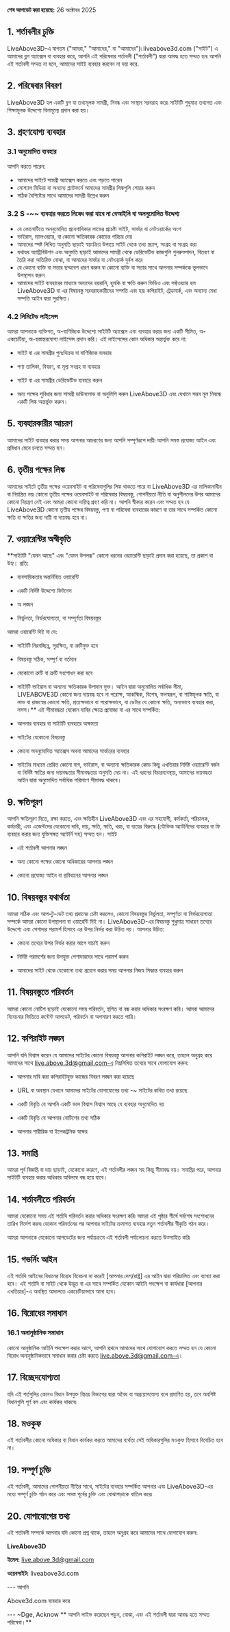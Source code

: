 **শেষ আপডেট করা হয়েছে:** 26 অক্টোবর 2025

## 1. শর্তাবলীর চুক্তি

LiveAbove3D-এ স্বাগতম ("আমরা," "আমাদের," বা "আমাদের")৷ liveabove3d.com ("সাইট") এ আমাদের ব্লগ অ্যাক্সেস বা ব্যবহার করে, আপনি এই পরিষেবার শর্তাবলী ("শর্তাবলী") দ্বারা আবদ্ধ হতে সম্মত হন৷ আপনি এই শর্তাবলী সম্মত না হলে, আমাদের সাইট ব্যবহার করবেন না দয়া করে.

## 2. পরিষেবার বিবরণ

LiveAbove3D হল একটি ব্লগ যা তথ্যমূলক সামগ্রী, নিবন্ধ এবং সংস্থান সরবরাহ করে৷ সাইটটি শুধুমাত্র তথ্যগত এবং শিক্ষামূলক উদ্দেশ্যে বিনামূল্যে প্রদান করা হয়।

## 3. গ্রহণযোগ্য ব্যবহার

### 3.1 অনুমোদিত ব্যবহার

আপনি করতে পারেন:
- আমাদের সাইটে সামগ্রী অ্যাক্সেস করতে এবং পড়তে পারেন
- সোশ্যাল মিডিয়া বা অন্যান্য প্ল্যাটফর্মে আমাদের সামগ্রীর লিঙ্কগুলি শেয়ার করুন
- সঠিক বৈশিষ্ট্যের সাথে আমাদের সামগ্রী উল্লেখ করুন

### 3.2 S -~~ ব্যবহার করতে নিষেধ করা যাবে না বেআইনি বা অননুমোদিত উদ্দেশ্য

- যে কোনোটিতে অননুমোদিত প্রবেশাধিকার লাভের প্রচেষ্টা  সাইট, সার্ভার বা নেটওয়ার্কের অংশ
- ভাইরাস, ম্যালওয়্যার, বা কোনো ক্ষতিকারক কোডের পরিচয় দেয়
- আমাদের স্পষ্ট লিখিত অনুমতি ছাড়াই স্বয়ংক্রিয় উপায়ে সাইট থেকে তথ্য স্ক্র্যাপ, সংগ্রহ বা সংগ্রহ করা
- যথাযথ অ্যাট্রিবিউশন এবং অনুমতি ছাড়াই আমাদের সামগ্রী থেকে ডেরিভেটিভ কাজগুলি পুনরুত্পাদন, বিতরণ বা তৈরি করা অতিরিক্ত বোঝা, বা আমাদের সার্ভার বা নেটওয়ার্ক দুর্বল করে
-  যে কোনো ব্যক্তি বা সত্তার ছদ্মবেশ ধারণ করুন বা কোনো ব্যক্তি বা সত্তার সাথে আপনার সম্পর্ককে ভুলভাবে উপস্থাপন করুন
- আমাদের সাইট ব্যবহারের মাধ্যমে অন্যদের হয়রানি, হুমকি বা ক্ষতি করুন ভিডিও এবং সফ্টওয়্যার হল LiveAbove3D বা এর বিষয়বস্তু সরবরাহকারীদের সম্পত্তি এবং হয়৷  কপিরাইট, ট্রেডমার্ক, এবং অন্যান্য মেধা সম্পত্তি আইন দ্বারা সুরক্ষিত।
### 4.2 লিমিটেড লাইসেন্স
আমরা আপনাকে ব্যক্তিগত, অ-বাণিজ্যিক উদ্দেশ্যে সাইটটি অ্যাক্সেস এবং ব্যবহার করার জন্য একটি সীমিত, অ-একচেটিয়া, অ-হস্তান্তরযোগ্য লাইসেন্স প্রদান করি। এই লাইসেন্সের কোন অধিকার অন্তর্ভুক্ত করে না:
- সাইট বা এর সামগ্রীর পুনঃবিক্রয় বা বাণিজ্যিক ব্যবহার

- পণ্য তালিকা, বিবরণ, বা মূল্য সংগ্রহ বা ব্যবহার

- সাইট বা এর সামগ্রীর ডেরিভেটিভ ব্যবহার করুন

- অন্য পক্ষের সুবিধার জন্য সামগ্রী ডাউনলোড বা অনুলিপি করুন LiveAbove3D এবং যেখানে সম্ভব মূল নিবন্ধে একটি লিঙ্ক অন্তর্ভুক্ত করুন।

## 5. ব্যবহারকারীর আচরণ

আমাদের সাইট ব্যবহার করার সময় আপনার আচরণের জন্য আপনি সম্পূর্ণরূপে দায়ী৷ আপনি সমস্ত প্রযোজ্য আইন এবং প্রবিধান মেনে চলতে সম্মত হন।
## 6. তৃতীয় পক্ষের লিঙ্ক
আমাদের সাইটে তৃতীয় পক্ষের ওয়েবসাইট বা পরিষেবাগুলির লিঙ্ক থাকতে পারে যা LiveAbove3D এর মালিকানাধীন বা নিয়ন্ত্রিত নয়৷ কোনো তৃতীয় পক্ষের ওয়েবসাইট বা পরিষেবার বিষয়বস্তু, গোপনীয়তা নীতি বা অনুশীলনের উপর আমাদের কোনো নিয়ন্ত্রণ নেই এবং আমরা কোনো দায়িত্ব গ্রহণ করি না।
আপনি স্বীকার করেন এবং সম্মত হন যে LiveAbove3D কোনো তৃতীয় পক্ষের বিষয়বস্তু, পণ্য বা পরিষেবা ব্যবহারের কারণে বা তার সাথে সম্পর্কিত কোনো ক্ষতি বা ক্ষতির জন্য দায়ী বা দায়বদ্ধ হবে না।
## 7. ওয়্যারেন্টির অস্বীকৃতি

**সাইটটি "যেমন আছে" এবং "যেমন উপলব্ধ" কোনো ধরনের ওয়্যারেন্টি ছাড়াই প্রদান করা হয়েছে, তা প্রকাশ বা উহ্য। প্রতি:

- ব্যবসায়িকতার অন্তর্নিহিত ওয়ারেন্টি

- একটি নির্দিষ্ট উদ্দেশ্যে ফিটনেস

- অ লঙ্ঘন

- নির্ভুলতা, নির্ভরযোগ্যতা, বা সম্পূর্ণতা  বিষয়বস্তুর

আমরা ওয়ারেন্টি দিই না যে:

- সাইটটি নিরবচ্ছিন্ন, সুরক্ষিত, বা ত্রুটিমুক্ত হবে

- বিষয়বস্তু সঠিক, সম্পূর্ণ বা বর্তমান

- যেকোনো ত্রুটি বা ত্রুটি সংশোধন করা হবে

- সাইটটি ভাইরাস বা অন্যান্য ক্ষতিকারক উপাদান মুক্ত। আইন দ্বারা অনুমোদিত সর্বাধিক সীমা, LIVEABOVE3D কোনো জন্য দায়বদ্ধ হবে না  পরোক্ষ, আকস্মিক, বিশেষ, ফলস্বরূপ, বা শাস্তিমূলক ক্ষতি, বা লাভ বা রাজস্বের কোনো ক্ষতি, প্রত্যক্ষভাবে বা পরোক্ষভাবে, বা ডেটার যে কোনো ক্ষতি, অন্যভাবে ব্যবহার করা, লসস।**
এই সীমাবদ্ধতা যেকোন দাবির ক্ষেত্রে প্রযোজ্য বা এর সাথে সম্পর্কিত:
- আপনার ব্যবহার বা সাইটটি ব্যবহারে অক্ষমতা
- সাইটের যেকোনো বিষয়বস্তু
- কোনো অননুমোদিত অ্যাক্সেস  অথবা আমাদের সার্ভারের ব্যবহার

- সাইটের মাধ্যমে প্রেরিত কোনো বাগ, ভাইরাস, বা অন্যান্য ক্ষতিকারক কোড
কিছু এখতিয়ার নির্দিষ্ট ওয়্যারেন্টি বর্জন বা নির্দিষ্ট ক্ষতির জন্য দায়বদ্ধতার সীমাবদ্ধতার অনুমতি দেয় না। এই ধরনের বিচারব্যবস্থায়, আমাদের দায়বদ্ধতা আইন দ্বারা অনুমোদিত সর্বাধিক পরিমাণে সীমাবদ্ধ থাকবে।
## 9. ক্ষতিপূরণ
আপনি ক্ষতিপূরণ দিতে, রক্ষা করতে, এবং ক্ষতিহীন LiveAbove3D এবং এর সহযোগী, কর্মকর্তা, পরিচালক, কর্মচারী, এবং এজেন্টদের যেকোনো দাবি, দায়, ক্ষতি, ক্ষতি, খরচ, বা ব্যয়ের বিরুদ্ধে (যৌক্তিক অ্যাটর্নিদের ব্যবহার বা ফি ব্যবহার করার জন্য যুক্তিসঙ্গত অ্যাটর্নি সহ) সম্মত হন। সাইট
- এই শর্তাবলী আপনার লঙ্ঘন

- অন্য কোনো পক্ষের কোনো অধিকারের আপনার লঙ্ঘন

- কোনো প্রযোজ্য আইন বা প্রবিধানের আপনার লঙ্ঘন

## 10. বিষয়বস্তুর যথার্থতা
আমরা সঠিক এবং আপ-টু-ডেট তথ্য প্রদানের চেষ্টা করলেও, কোনো বিষয়বস্তুর নির্ভুলতা, সম্পূর্ণতা বা নির্ভরযোগ্যতা সম্পর্কে আমরা কোনো উপস্থাপনা বা ওয়ারেন্টি দিই না।
LiveAbove3D-এর বিষয়বস্তু শুধুমাত্র সাধারণ তথ্যের উদ্দেশ্যে এবং পেশাদার পরামর্শ হিসাবে এর উপর নির্ভর করা উচিত নয়। আপনার উচিত:
- কোনো তথ্যের উপর নির্ভর করার আগে যাচাই করুন
- নির্দিষ্ট পরামর্শের জন্য উপযুক্ত পেশাদারদের সাথে পরামর্শ করুন

- আমাদের সাইট থেকে যেকোনো তথ্য প্রয়োগ করার সময় আপনার নিজস্ব সিদ্ধান্ত ব্যবহার করুন

## 11. বিষয়বস্তুতে পরিবর্তন

আমরা কোনো নোটিশ ছাড়াই যেকোনো সময় পরিবর্তন, স্থগিত বা বন্ধ করার অধিকার সংরক্ষণ করি। আমরা আমাদের বিবেচনার ভিত্তিতে কন্টেন্ট আপডেট, পরিবর্তন বা অপসারণ করতে পারি।
## 12. কপিরাইট লঙ্ঘন
আপনি যদি বিশ্বাস করেন যে আমাদের সাইটের কোনো বিষয়বস্তু আপনার কপিরাইট লঙ্ঘন করে, তাহলে অনুগ্রহ করে আমাদের সাথে live.above.3d@gmail.com-এ নিম্নলিখিত তথ্যের সাথে যোগাযোগ করুন:
- আপনার দাবি করা কপিরাইটযুক্ত কাজের বিবরণ লঙ্ঘন করা হয়েছে
- URL বা অবস্থান যেখানে আমাদের সাইটের যোগাযোগের তথ্য -~ সাইটের কথিত তথ্য রয়েছে

- একটি বিবৃতি যে আপনি একটি ভাল বিশ্বাস বিশ্বাস আছে  যে ব্যবহার অনুমোদিত নয়

- একটি বিবৃতি যে আপনার নোটিশের তথ্য সঠিক

- আপনার শারীরিক বা ইলেকট্রনিক স্বাক্ষর
## 13. সমাপ্তি
আমরা পূর্ব বিজ্ঞপ্তি বা দায় ছাড়াই, যেকোনো কারণে, এই শর্তাবলীর লঙ্ঘন সহ কিন্তু সীমাবদ্ধ নয়।
সমাপ্তির পরে, আপনার সাইটটি ব্যবহার করার অধিকার অবিলম্বে বন্ধ হয়ে যাবে।

## 14. শর্তাবলীতে পরিবর্তন

আমরা যেকোনো সময় এই শর্তাদি পরিবর্তন করার অধিকার সংরক্ষণ করি৷ আমরা এই পৃষ্ঠার শীর্ষে সর্বশেষ সংশোধনের তারিখ নির্দেশ করব৷ যেকোন পরিবর্তনের পর আপনার সাইটের ক্রমাগত ব্যবহার নতুন শর্তাবলীর স্বীকৃতি গঠন করে।

আমরা আপনাকে যেকোনো আপডেটের জন্য পর্যায়ক্রমে এই শর্তাবলী পর্যালোচনা করতে উত্সাহিত করি৷

## 15. গভর্নিং আইন
এই শর্তাদি আইনের বিধানের বিরোধ বিবেচনা না করেই [আপনার দেশ/রাষ্ট্র] এর আইন দ্বারা পরিচালিত এবং ব্যাখ্যা করা হবে।
এই শর্তাদি বা সাইট থেকে উদ্ভূত বা এর সাথে সম্পর্কিত যেকোন আইনি পদক্ষেপ বা কার্যধারা [আপনার এখতিয়ার]-এ অবস্থিত আদালতে একচেটিয়াভাবে আনা হবে।
## 16. বিরোধের সমাধান
### 16.1 অনানুষ্ঠানিক সমাধান
কোনো আনুষ্ঠানিক আইনি পদক্ষেপ করার আগে, আপনি প্রথমে আমাদের সাথে যোগাযোগ করতে সম্মত হন যে কোনো বিরোধ অনানুষ্ঠানিকভাবে সমাধান করার চেষ্টা করতে live.above.3d@gmail.com-এ।
## 17. বিচ্ছেদযোগ্যতা

যদি এই শর্তগুলির কোনও বিধান উপযুক্ত বিচার বিভাগের দ্বারা অবৈধ বা অপ্রয়োগযোগ্য বলে প্রমাণিত হয়, তবে অবশিষ্ট বিধানগুলি পূর্ণ বল এবং কার্যকর থাকবে৷

## 18. মওকুফ

এই শর্তাবলীর কোনো অধিকার বা বিধান কার্যকর করতে আমাদের ব্যর্থতা সেই অধিকারগুলির মওকুফ হিসাবে বিবেচিত হবে না।

## 19. সম্পূর্ণ চুক্তি

এই শর্তাবলী, আমাদের গোপনীয়তা নীতির সাথে, সাইটের ব্যবহার সম্পর্কিত আপনার এবং LiveAbove3D-এর মধ্যে সম্পূর্ণ চুক্তি গঠন করে এবং সমস্ত পূর্বের চুক্তি এবং বোঝাপড়াকে বাতিল করে৷

## 20. যোগাযোগের তথ্য

এই শর্তাবলী সম্পর্কে আপনার যদি কোনো প্রশ্ন থাকে, তাহলে অনুগ্রহ করে আমাদের সাথে যোগাযোগ করুন:

**LiveAbove3D**

**ইমেল:** live.above.3d@gmail.com

**ওয়েবসাইট:** liveabove3d.com

--- আপনি

Above3d.com ব্যবহার করে

--- ~Dge, Acknow ** আপনি লাইভ করেছেন পড়ুন, বোঝা, এবং এই শর্তাবলী দ্বারা আবদ্ধ হতে সম্মত  পরিষেবা।**










